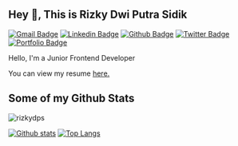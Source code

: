 
## Hey 👋, This is Rizky Dwi Putra Sidik
[![Gmail Badge](https://img.shields.io/badge/-rzkydps@gmail.com-c14438?style=flat&logo=Gmail&logoColor=white&link=mailto:rzkydps@gmail.com)](mailto:rzkydps@gmail.com) 
[![Linkedin Badge](https://img.shields.io/badge/-rizkydps-0072b1?style=flat&logo=Linkedin&logoColor=white&link=https://www.linkedin.com/in/rizkydps/)](https://www.linkedin.com/in/rizkydps/) [![Github Badge](https://img.shields.io/badge/-rizkydps-grey?style=flat&logo=github&logoColor=white&link=https://github.com/rizkydps/)](https://www.github.com/rizkydps/) [![Twitter Badge](https://img.shields.io/badge/-rizkydpsx-00acee?style=flat&logo=twitter&logoColor=white&link=https://twitter.com/rizkydpsx/)](https://www.twitter.com/rizkydpsx/) [![Portfolio Badge](https://img.shields.io/badge/portfolio-web-blue?style=flat&link=https://rizkydps.github.io//)](https://rizkydps.github.io//) <p align='left'>Hello, I'm a Junior Frontend Developer</p><p align='left'> You can view my resume <a href='https://drive.google.com/file/d/1-24TnBYaAkicQwbKB5ct06JBt9tilzV_/view?usp=sharing ' target=_blank><u>here</u>.</a></p>
## Some of my Github Stats
<p align=left> <img src=https://komarev.com/ghpvc/?username=rizkydps alt=rizkydps /> </p>

[![Github stats](https://github-readme-stats.vercel.app/api?username=rizkydps&show_icons=true&include_all_commits=true)](https://github.com/rizkydps/github-readme-stats)
[![Top Langs](https://github-readme-stats.vercel.app/api/top-langs/?username=rizkydps&layout=compact)](https://github.com/rizkydps/github-readme-stats)



